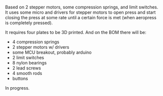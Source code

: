 Based on 2 stepper motors, some compression springs, and limit switches.
It uses some micro and drivers for stepper motors to open press and start
closing the press at some rate until a certain force is met (when aeropress is completely pressed).

It requires four plates to be 3D printed.  And on the BOM there will be:

* 4 compression springs
* 2 stepper motors w/ drivers
* some MCU breakout, probably arduino
* 2 limit switches
* 8 nylon bearings
* 2 lead screws
* 4 smooth rods
* buttons

In progress.

